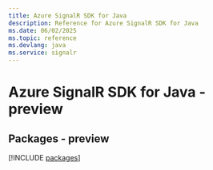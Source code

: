 ```yaml
---
title: Azure SignalR SDK for Java
description: Reference for Azure SignalR SDK for Java
ms.date: 06/02/2025
ms.topic: reference
ms.devlang: java
ms.service: signalr
---
```

# Azure SignalR SDK for Java - preview
## Packages - preview
[!INCLUDE [packages](signalr-index.md)]